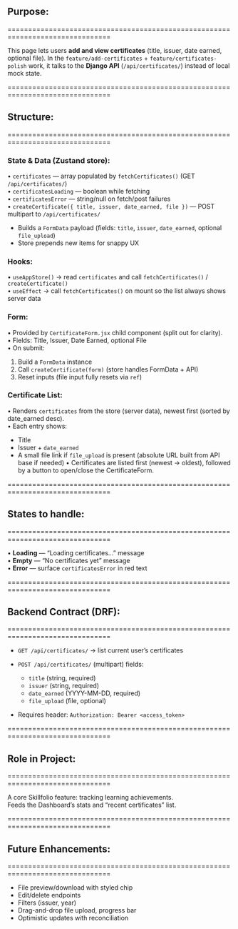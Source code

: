## Purpose:
===============================================================================

This page lets users **add and view certificates** (title, issuer, date earned, optional file).
In the `feature/add-certificates` + `feature/certificates-polish` work, it talks to the **Django API** (`/api/certificates/`)
instead of local mock state.

===============================================================================

## Structure:
===============================================================================

### State & Data (Zustand store):

• `certificates` — array populated by `fetchCertificates()` (GET `/api/certificates/`)  
• `certificatesLoading` — boolean while fetching  
• `certificatesError` — string/null on fetch/post failures  
• `createCertificate({ title, issuer, date_earned, file })` — POST multipart to `/api/certificates/`

- Builds a `FormData` payload (fields: `title`, `issuer`, `date_earned`, optional `file_upload`)
- Store prepends new items for snappy UX

### Hooks:

• `useAppStore()` → read `certificates` and call `fetchCertificates()` / `createCertificate()`  
• `useEffect` → call `fetchCertificates()` on mount so the list always shows server data  

### Form:

• Provided by `CertificateForm.jsx` child component (split out for clarity).  
• Fields: Title, Issuer, Date Earned, optional File  
• On submit:  
  1. Build a `FormData` instance  
  2. Call `createCertificate(form)` (store handles FormData + API)  
  3. Reset inputs (file input fully resets via `ref`)  

### Certificate List:

• Renders `certificates` from the store (server data), newest first (sorted by date_earned desc).  
• Each entry shows:  
  - Title  
  - Issuer + `date_earned`  
  - A small file link if `file_upload` is present (absolute URL built from API base if needed)
• Certificates are listed first (newest → oldest), followed by a button to open/close the CertificateForm.

===============================================================================

## States to handle:
===============================================================================

• **Loading** — “Loading certificates…” message  
• **Empty** — “No certificates yet” message  
• **Error** — surface `certificatesError` in red text  

===============================================================================

## Backend Contract (DRF):
===============================================================================

- `GET /api/certificates/` → list current user’s certificates  
- `POST /api/certificates/` (multipart) fields:  
  - `title` (string, required)  
  - `issuer` (string, required)  
  - `date_earned` (YYYY-MM-DD, required)  
  - `file_upload` (file, optional)  

- Requires header: `Authorization: Bearer <access_token>`

===============================================================================

## Role in Project:
===============================================================================

A core Skillfolio feature: tracking learning achievements.  
Feeds the Dashboard’s stats and “recent certificates” list.

===============================================================================

## Future Enhancements:
===============================================================================

- File preview/download with styled chip  
- Edit/delete endpoints  
- Filters (issuer, year)  
- Drag-and-drop file upload, progress bar  
- Optimistic updates with reconciliation
